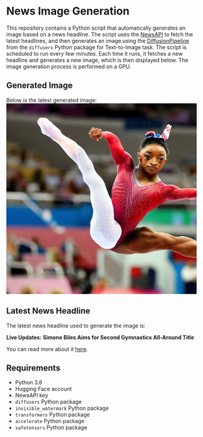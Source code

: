 # News Image Generation
This repository contains a Python script that automatically generates an image based on a news headline. The script uses the [NewsAPI](https://newsapi.org/) to fetch the latest headlines, and then generates an image using the [DiffusionPipeline](https://github.com/huggingface/diffusers) from the `diffusers` Python package for Text-to-Image task.
The script is scheduled to run every few minutes. Each time it runs, it fetches a new headline and generates a new image, which is then displayed below. The image generation process is performed on a GPU.

## Generated Image
Below is the latest generated image:
![Generated Image](image.png)

## Latest News Headline
The latest news headline used to generate the image is:

**Live Updates: Simone Biles Aims for Second Gymnastics All-Around Title**

You can read more about it [here](https://news.google.com/rss/articles/CBMihAFBVV95cUxPWXFGdTRoMFBJc3JyQ2pWejlzMFZzV2w1UFRfOWxDSE9jN042NU5KTVhQQ0FGWndIUEVSRVkzZ3dfYkZqZUhFV21FcEFXaDBERzJ3dDFiZHRZeTdINE5pTVI4bnQ1alpSYUxkTm03SVVlMWQzZ25zMzl6Z01WSWF5eFd2T0I?oc=5).

## Requirements
- Python 3.8
- Hugging Face account
- NewsAPI key
- `diffusers` Python package
- `invisible_watermark` Python package
- `transformers` Python package
- `accelerate` Python package
- `safetensors` Python package
